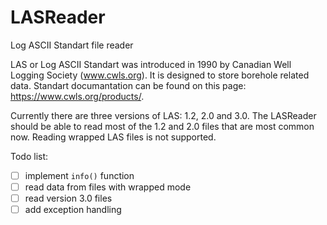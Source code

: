 # LASReader
Log ASCII Standart file reader

LAS or Log ASCII Standart was introduced in 1990 by Canadian Well Logging Society (www.cwls.org). It is designed to store borehole related data. Standart documantation can be found on this page: https://www.cwls.org/products/.

Currently there are three versions of LAS: 1.2, 2.0 and 3.0. The LASReader should be able to read most of the 1.2 and 2.0 files that are most common now. Reading wrapped LAS files is not supported.

Todo list:

- [ ] implement `info()` function
- [ ] read data from files with wrapped mode
- [ ] read version 3.0 files
- [ ] add exception handling
